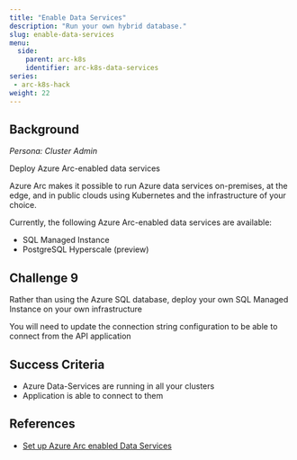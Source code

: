 ```yaml
---
title: "Enable Data Services"
description: "Run your own hybrid database."
slug: enable-data-services
menu:
  side:
    parent: arc-k8s
    identifier: arc-k8s-data-services
series:
 - arc-k8s-hack
weight: 22
---
```


## Background

*Persona: Cluster Admin*

Deploy Azure Arc-enabled data services

Azure Arc makes it possible to run Azure data services on-premises, at the edge, and in public clouds using Kubernetes and the infrastructure of your choice.

Currently, the following Azure Arc-enabled data services are available:

* SQL Managed Instance
* PostgreSQL Hyperscale (preview)

## Challenge 9

Rather than using the Azure SQL database, deploy your own SQL Managed Instance on your own infrastructure

You will need to update the connection string configuration to be able to connect from the API application

## Success Criteria

* Azure Data-Services are running in all your clusters
* Application is able to connect to them

## References

* [Set up Azure Arc enabled Data Services](https://docs.microsoft.com/azure/azure-arc/data/create-data-controller-direct-cli)
